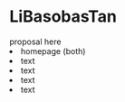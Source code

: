 # LiBasobasTan

<body>
proposal here
<li>homepage (both)</li>
<li>text</li>
<li>text</li>
<li>text</li>
<li>text</li>
<body/>

